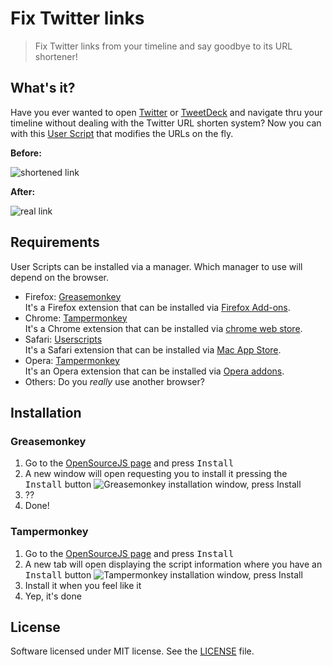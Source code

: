 Fix Twitter links
=================

> Fix Twitter links from your timeline and say goodbye to its URL shortener!

## What's it?

Have you ever wanted to open [Twitter](https://twitter.com) or [TweetDeck](http://tweetdeck.twitter.com/) and navigate thru your timeline without dealing with the Twitter URL shorten system?
Now you can with this [User Script](http://wiki.greasespot.net/User_script) that modifies the URLs on the fly.

__Before:__

![shortened link](http://i.imgur.com/pngtXpS.png)

__After:__

![real link](http://i.imgur.com/SxLOiVp.png)

## Requirements

User Scripts can be installed via a manager. Which manager to use will depend on the browser.

 - Firefox: [Greasemonkey](http://www.greasespot.net/)  
It's a Firefox extension that can be installed via [Firefox Add-ons](https://addons.mozilla.org/en-US/firefox/addon/greasemonkey/).
 - Chrome: [Tampermonkey](http://tampermonkey.net/)  
It's a Chrome extension that can be installed via [chrome web store](https://chrome.google.com/webstore/detail/tampermonkey/dhdgffkkebhmkfjojejmpbldmpobfkfo).
 - Safari: [Userscripts](https://github.com/quoid/userscripts)  
It's a Safari extension that can be installed via [Mac App Store](https://apps.apple.com/us/app/userscripts/id1463298887).
 - Opera: [Tampermonkey](http://www.opera.com/docs/userjs/)  
It's an Opera extension that can be installed via [Opera addons](https://addons.opera.com/en/extensions/details/tampermonkey-beta/).
 - Others: Do you *really* use another browser?

## Installation

### Greasemonkey

 1. Go to the [OpenSourceJS page](https://openuserjs.org/scripts/lucio-martinez/Fix_Twitter_links) and press <kbd>Install</kbd>
 2. A new window will open requesting you to install it pressing the <kbd>Install</kbd> button
  ![Greasemonkey installation window, press Install](http://i.imgur.com/iOkIXgF.png)
 3. ??
 4. Done!

### Tampermonkey

 1. Go to the [OpenSourceJS page](https://openuserjs.org/scripts/lucio-martinez/Fix_Twitter_links) and press <kbd>Install</kbd>
 2. A new tab will open displaying the script information where you have an <kbd>Install</kbd> button
  ![Tampermonkey installation window, press Install](http://i.imgur.com/6rGf6Rq.png)
 3. Install it when you feel like it
 4. Yep, it's done

## License

Software licensed under MIT license. See the [LICENSE](/LICENSE) file.
